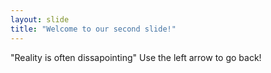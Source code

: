 ```yaml
---
layout: slide
title: "Welcome to our second slide!"
---
```

"Reality is often dissapointing"
Use the left arrow to go back!
